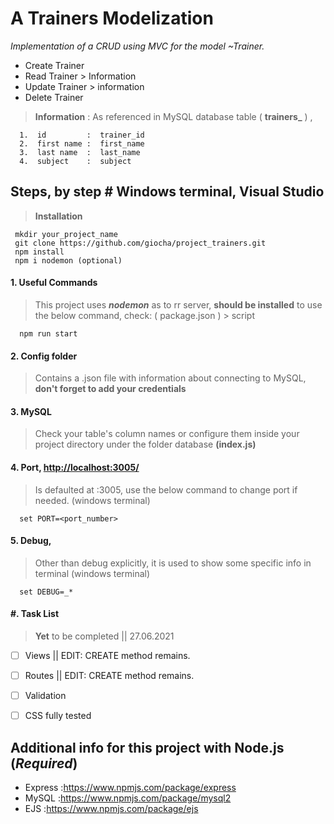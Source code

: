 # A Trainers Modelization

*Implementation of a CRUD using MVC for the model ~Trainer.*

- Create Trainer
- Read Trainer > Information
- Update Trainer > information
- Delete Trainer



> **Information** : As referenced in MySQL database table ( **trainers_** ) , 

      1.  id         :  trainer_id 
      2.  first name :  first_name 
      3.  last name  :  last_name 
      4.  subject    :  subject 

## Steps, by step # Windows terminal, Visual Studio

> **Installation**

     mkdir your_project_name
     git clone https://github.com/giocha/project_trainers.git
     npm install
     npm i nodemon (optional)
     

#### 1. Useful Commands

> This project uses ***nodemon*** as to rr server, **should be installed** to use the below command,
 check: ( package.json ) > script 
 
      npm run start

#### 2. Config folder 

> Contains a .json file with information about connecting to MySQL,  
**don't forget to add your credentials**

#### 3. MySQL

> Check your table's column names or configure them inside your project directory under the folder database **(index.js)**


#### 4. Port, <http://localhost:3005/>

> Is defaulted at :3005, use the below command to change port if needed. (windows terminal)

      set PORT=<port_number>


#### 5. Debug, 

> Other than debug explicitly, it is used to show some specific info in terminal (windows terminal)

      set DEBUG=_*


#### #. Task List

> **Yet** to be completed || 27.06.2021

- [ ] Views || EDIT: CREATE method remains. 
- [ ] Routes || EDIT: CREATE method remains. 
- [ ] Validation
- [ ] CSS fully tested



## Additional info for this project with Node.js (***Required***)

- Express :<https://www.npmjs.com/package/express>
-  MySQL  :<https://www.npmjs.com/package/mysql2>
-    EJS  :<https://www.npmjs.com/package/ejs>

